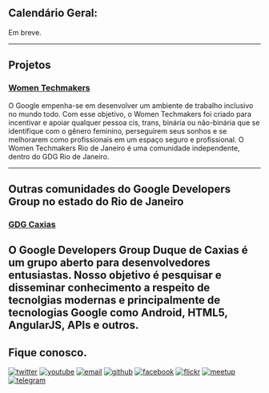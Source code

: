 ## Calendário Geral:

Em breve.


---------------------------------------------------------
## Projetos

### [Women Techmakers](https://wtmrio.github.io/evento/)
  O Google empenha-se em desenvolver um ambiente de trabalho inclusivo no mundo todo. Com esse objetivo, o Women Techmakers foi criado para incentivar e apoiar qualquer pessoa cis, trans, binária ou não-binária que se identifique com o gênero feminino, perseguirem seus sonhos e se melhorarem como profissionais em um espaço seguro e profissional. O Women Techmakers Rio de Janeiro é uma comunidade independente, dentro do GDG Rio de Janeiro.
  
---------------------------------------------------------
## Outras comunidades do Google Developers Group no estado do Rio de Janeiro

### [GDG Caxias](http://gdgduquedecaxias.org/)
  O Google Developers Group Duque de Caxias é um grupo aberto para desenvolvedores entusiastas. Nosso objetivo é pesquisar e disseminar conhecimento a respeito de tecnolgias modernas e principalmente de tecnologias Google como Android, HTML5, AngularJS, APIs e outros.
---------------------------------------------------------


## Fique conosco.
[![twitter](http://icon-icons.com/icons2/478/PNG/72/Twitter_46983.png)](https://twitter.com/GDGRio)
[![youtube](http://icon-icons.com/icons2/70/PNG/72/youtube_14198.png)](https://www.youtube.com/channel/UCRor3pBXIRAUf8RX3h5lV-A)
[![email](http://icon-icons.com/icons2/72/PNG/72/email_14410.png)](mailto:rio.gdg@gmail.com)
[![github](http://icon-icons.com/icons2/838/PNG/72/circle-github_icon-icons.com_66826.png)](https://github.com/gdgrio)
[![facebook](http://icon-icons.com/icons2/478/PNG/72/facebook_47004.png)](https://www.facebook.com/GDGRio/)
[![flickr](http://icon-icons.com/icons2/285/PNG/72/social_flickr_button_256_30645.png)](https://www.flickr.com/photos/145156315@N06/)
[![meetup](http://icon-icons.com/icons2/1121/PNG/72/1486147209-social-media-circled-network08_79495.png)](https://www.meetup.com/pt-BR/Google-Developer-Group-GDG-Rio-de-Janeiro/)
[![telegram](http://icon-icons.com/icons2/923/PNG/72/telegram_icon-icons.com_72055.png)](https://t.me/gdgrj)
